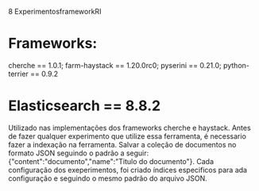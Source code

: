 8 ExperimentosframeworkRI

# Frameworks: 
cherche == 1.0.1;
farm-haystack == 1.20.0rc0;
pyserini == 0.21.0;
python-terrier == 0.9.2

# Elasticsearch == 8.8.2
Utilizado nas implementações dos frameworks cherche e haystack.
Antes de fazer qualquer experimento que utilize essa ferramenta, é necessario fazer a indexação na ferramenta. Salvar a coleção de documentos no formato JSON seguindo o padrão a seguir: {"content":"documento","name":"Titulo do documento"}.
Cada configuração dos exeperimentos, foi criado índices especificos para ada configuração e seguindo o mesmo padrão do arquivo JSON.
